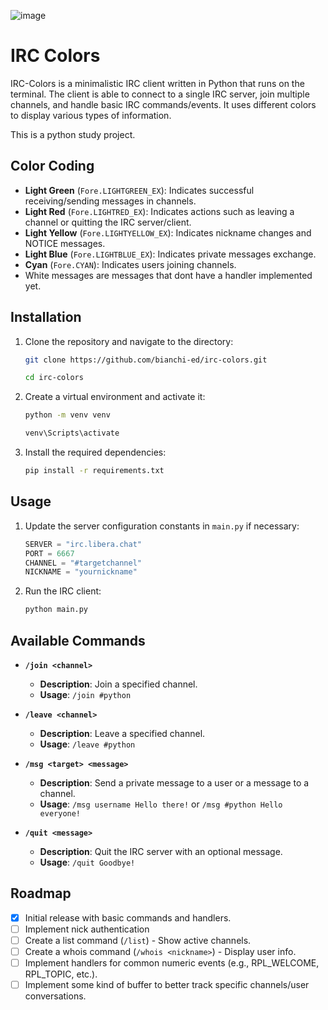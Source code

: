 ![image](https://github.com/user-attachments/assets/10d9475e-06bb-48dc-af61-df9278457622)

# IRC Colors

IRC-Colors is a minimalistic IRC client written in Python that runs on the terminal. The client is able to connect to a single IRC server, join multiple channels, and handle basic IRC commands/events. It uses different colors to display various types of information.

This is a python study project.

## Color Coding
- **Light Green** (`Fore.LIGHTGREEN_EX`): Indicates successful receiving/sending messages in channels.
- **Light Red** (`Fore.LIGHTRED_EX`): Indicates actions such as leaving a channel or quitting the IRC server/client.
- **Light Yellow** (`Fore.LIGHTYELLOW_EX`): Indicates nickname changes and NOTICE messages.
- **Light Blue** (`Fore.LIGHTBLUE_EX`): Indicates private messages exchange.
- **Cyan** (`Fore.CYAN`): Indicates users joining channels.
- White messages are messages that dont have a handler implemented yet.

## Installation

1. Clone the repository and navigate to the directory:
    ```sh
    git clone https://github.com/bianchi-ed/irc-colors.git
    ```

    ```sh
    cd irc-colors
    ```

2. Create a virtual environment and activate it:
    ```sh
    python -m venv venv
    ```

    ```sh
    venv\Scripts\activate
    ```
3. Install the required dependencies:
    ```sh
    pip install -r requirements.txt
    ```

## Usage

1. Update the server configuration constants in `main.py` if necessary:
    ```python
    SERVER = "irc.libera.chat"
    PORT = 6667
    CHANNEL = "#targetchannel"
    NICKNAME = "yournickname"
    ```

2. Run the IRC client:
    ```sh
    python main.py
    ```

## Available Commands

- **`/join <channel>`**
    - **Description**: Join a specified channel.
    - **Usage**: `/join #python`
  
- **`/leave <channel>`**
    - **Description**: Leave a specified channel.
    - **Usage**: `/leave #python`
  
- **`/msg <target> <message>`**
    - **Description**: Send a private message to a user or a message to a channel.
    - **Usage**: `/msg username Hello there!` or `/msg #python Hello everyone!`
  
- **`/quit <message>`**
    - **Description**: Quit the IRC server with an optional message.
    - **Usage**: `/quit Goodbye!`

## Roadmap

- [x] Initial release with basic commands and handlers.
- [ ] Implement nick authentication
- [ ] Create a list command (`/list`) - Show active channels.
- [ ] Create a whois command (`/whois <nickname>`) - Display user info.
- [ ] Implement handlers for common numeric events (e.g., RPL_WELCOME, RPL_TOPIC, etc.).
- [ ] Implement some kind of buffer to better track specific channels/user conversations.
